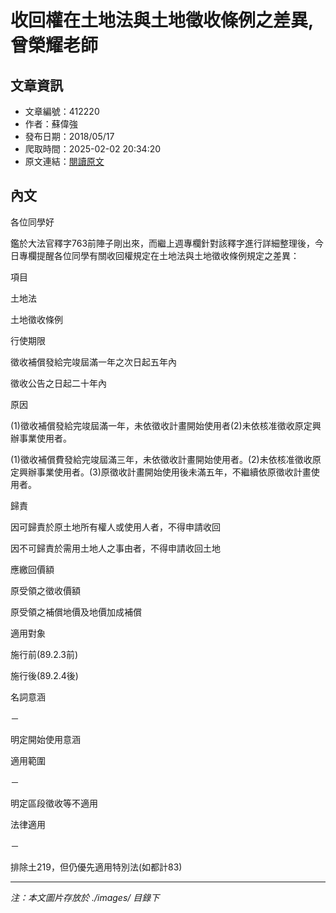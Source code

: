 # 收回權在土地法與土地徵收條例之差異,曾榮耀老師

## 文章資訊
- 文章編號：412220
- 作者：蘇偉強
- 發布日期：2018/05/17
- 爬取時間：2025-02-02 20:34:20
- 原文連結：[閱讀原文](https://real-estate.get.com.tw/Columns/detail.aspx?no=412220)

## 內文
各位同學好

鑑於大法官釋字763前陣子剛出來，而繼上週專欄針對該釋字進行詳細整理後，今日專欄提醒各位同學有關收回權規定在土地法與土地徵收條例規定之差異：

項目

土地法

土地徵收條例

行使期限

徵收補償發給完竣屆滿一年之次日起五年內

徵收公告之日起二十年內

原因

(1)徵收補償發給完竣屆滿一年，未依徵收計畫開始使用者(2)未依核准徵收原定興辦事業使用者。

(1)徵收補償費發給完竣屆滿三年，未依徵收計畫開始使用者。(2)未依核准徵收原定興辦事業使用者。(3)原徵收計畫開始使用後未滿五年，不繼續依原徵收計畫使用者。

歸責

因可歸責於原土地所有權人或使用人者，不得申請收回

因不可歸責於需用土地人之事由者，不得申請收回土地

應繳回價額

原受領之徵收價額

原受領之補償地價及地價加成補償

適用對象

施行前(89.2.3前)

施行後(89.2.4後)

名詞意涵

－

明定開始使用意涵

適用範圍

－

明定區段徵收等不適用

法律適用

－

排除土219，但仍優先適用特別法(如都計83)

---
*注：本文圖片存放於 ./images/ 目錄下*
